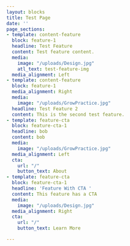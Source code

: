 ```yaml
---
layout: blocks
title: Test Page
date: ''
page_sections:
- template: content-feature
  block: feature-1
  headline: Test Feature
  content: Test feature content.
  media:
    image: "/uploads/Design.jpg"
    atl_text: test-feature-img
  media_alignment: Left
- template: content-feature
  block: feature-1
  media_alignment: Right
  media:
    image: "/uploads/GrowPractice.jpg"
  headline: Test Feature 2
  content: This is the second test feature.
- template: feature-cta
  block: feature-cta-1
  headline: bob
  content: bob
  media:
    image: "/uploads/GrowPractice.jpg"
  media_alignment: Left
  cta:
    url: "/"
    button_text: About
- template: feature-cta
  block: feature-cta-1
  headline: 'Feature With CTA '
  content: This feature has a CTA
  media:
    image: "/uploads/Design.jpg"
  media_alignment: Right
  cta:
    url: "/"
    button_text: Learn More

---
```

